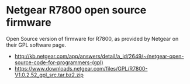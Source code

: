 # Netgear R7800 open source firmware

Open Source version of firmware for R7800, as provided by Netgear on their GPL software page.

* http://kb.netgear.com/app/answers/detail/a_id/2649/~/netgear-open-source-code-for-programmers-(gpl)
* https://www.downloads.netgear.com/files/GPL/R7800-V1.0.2.52_gpl_src.tar.bz2.zip
